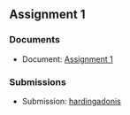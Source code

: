 ## Assignment 1

### Documents

- Document: [Assignment 1](docs/Assignment%201.pdf)

### Submissions

- Submission: [hardingadonis](https://github.com/MMA301/assignment-1)
